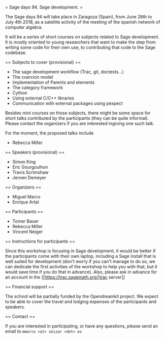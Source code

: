 = Sage days 94. Sage development. =

The Sage days 94 will take place in Zaragoza (Spain), from June 28th to July 4th 2018, as a satellite activity of the meeting of the spanish network of computer algebra.

It will be a series of short courses on subjects related to Sage development. It is mostly oriented to young researchers that want to make the step from writing some code for their own use, to contributing that code to the Sage codebase.

== Subjects to cover (provisional) ==

 * The sage development workflow (Trac, git, doctests...)
 * The coercion model
 * Implementation of Parents and elements
 * The category framework
 * Cython
 * Using external C/C++ libraries
 * Communication with external packages using pexpect

Besides mini courses on those subjects, there might be some space for short talks contributed by the participants (they can be quite informal). Please contact the organizers if you are interested ingiving one such talk.

For the moment, the proposed talks include

 * Rebecca Miller


== Speakers (provisional) ==

 * Simon King
 * Eric Gourgoulhon
 * Travis Scrimshaw
 * Jeroen Demeyer


== Organizers ==

 * Miguel Marco
 * Enrique Artal

== Participants ==

 * Tomer Bauer
 * Rebecca Miller
 * Vincent Neiger

== Instructions for participants ==

Since this workshop is focusing in Sage development, it would be better if the participants come with their own laptop, including a Sage install that is well suited for development (don't worry if you can't manage to do so, we can dedicate the first activities of the workshop to help you with that, but it would save time if you do that in advance). Also, please ask in advance for an account in the [[https://trac.sagemath.org/|trac server]]
 

== Financial support ==

The school will be partially funded by the Opendreamkit project. We expect to be able to cover the travel and lodging expenses of the participants and speakers.

== Contact ==

If you are interested in participating, or have any questions, please send an email to `mmarco <at> unizar <dot> es`
